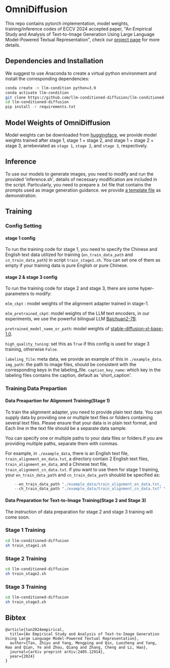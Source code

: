 # OmniDiffusion
This repo contains pytorch implementation, model weights, training/inference codes of ECCV 2024 accepted paper, "An Empirical Study and Analysis of Text-to-Image Generation Using Large Language Model-Powered Textual Representation", check our [project page](https://llm-conditioned-diffusion.github.io/) for more details.

## Dependencies and Installation
We suggest to use Anaconda to create a virtual python environment and install the corresponding dependencies:
```bash
conda create -n llm-condition python=3.9
conda activate llm-condition
git clone https://github.com/llm-conditioned-diffusion/llm-conditioned-diffusion.git
cd llm-conditioned-diffusion
pip install -r requirements.txt
```
## Model Weights of OmniDiffusion
Model weights can be downloaded from [huggingface](https://huggingface.co/Fudan-FUXI/llm-conditioned-diffusion-v1.0), we provide model weights trained after stage 1, stage 1 + stage 2, and stage 1 + stage 2 + stage 3, arrebeviated as `stage 1`, `stage 2`, and `stage 3`, respectively.
## Inference
To use our models to generate images, you need to modify and run the provided 'inference.sh', details of necessary modification are included in the script.
Particularly, you need to prepare a .txt file that contains the prompts used as image generation guidance. we provide [a template file](./example_data/prompts.txt) as demonstration.

## Training
### Config Setting
#### stage 1 config
To run the training code for stage 1, you need to specify the Chinese and English text data utilized for training (`en_train_data_path` and `cn_train_data_path`) in script `train_stage1.sh`.
You can set one of them as empty if your training data is pure English or pure Chinese.
#### stage 2 & stage 3 config
To run the training code for stage 2 and stage 3, there are some hyper-parameters to modify:

`mlm_ckpt` : model weights of the alignment adapter trained in stage-1.

`mlm_pretrained_ckpt`: model weights of the LLM text encoders, in our experiments, we use the powerful bilingual LLM [Baichuan2-7B](https://huggingface.co/baichuan-inc/Baichuan2-7B-Chat).

`pretrained_model_name_or_path`: model weights of [stable-diffusion-xl-base-1.0](https://huggingface.co/stabilityai/stable-diffusion-xl-base-1.0).

`high_quality_tuning`: set this as `True` if this config is used for stage 3 training, otherwise `False`.

`labeling_file`: meta data, we provide an example of this in `./example_data`.
`img_path`: the path to image files, should be consistent with the corresponding keys in the labeling_file.
`caption_key_name`: which key in the labeling files contains the caption, default as 'short_caption'.
### Training Data Prepartion
#### Data Preapartion for Alignment Training(Stage 1)
To train the alignment adapter, you need to provide plain text data. You can supply data by providing one or multiple text files or folders containing several text files. Please ensure that your data is in plain text format, and Each line in the text file should be a separate data sample.

You can specify one or multiple paths to your data files or folders.If you are providing multiple paths, separate them with commas.

For example, in `./example_data`, there is an English text file, `train_alignment_en_data.txt`, a directory contain 2 English text files, `train_alignment_en_data`, and a Chinese text file, `train_alignment_cn_data.txt`.
if you want to use them for stage 1 training, your `en_train_data_path` and `cn_train_data_path` shoubld be specified as: 
```python
    --en_train_data_path "./example_data/train_alignment_en_data.txt, ./example_data/train_alignment_en_data" \
    --ch_train_data_path "./example_data/train_alignment_cn_data.txt" \
```
#### Data Preparation for Text-to-Image Training(Stage 2 and Stage 3)
The instruction of data preparation for stage 2 and stage 3 training will come soon.
### Stage 1 Training
```bash
cd llm-conditioned-diffusion
sh train_stage1.sh
```
### Stage 2 Training
```bash
cd llm-conditioned-diffusion
sh train_stage2.sh
```
### Stage 3 Training 
```bash
cd llm-conditioned-diffusion
sh train_stage3.sh
```

## Bibtex
```
@article{tan2024empirical,
  title={An Empirical Study and Analysis of Text-to-Image Generation Using Large Language Model-Powered Textual Representation},
  author={Tan, Zhiyu and Yang, Mengping and Qin, Luozheng and Yang, Hao and Qian, Ye and Zhou, Qiang and Zhang, Cheng and Li, Hao},
  journal={arXiv preprint arXiv:2405.12914},
  year={2024}
}
```
